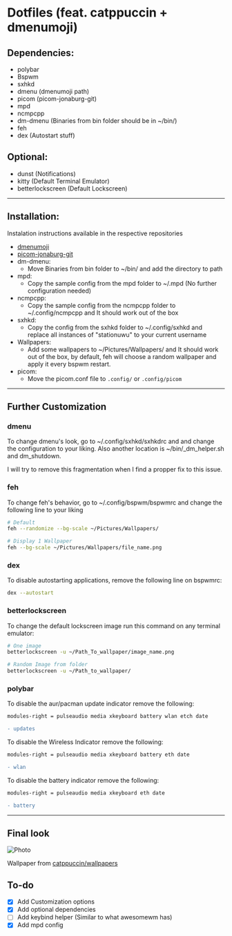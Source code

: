 # Dotfiles (feat. catppuccin + dmenumoji)

## Dependencies:
  - polybar
  - Bspwm
  - sxhkd
  - dmenu (dmenumoji path)
  - picom (picom-jonaburg-git)
  - mpd
  - ncmpcpp
  - dm-dmenu (Binaries from bin folder should be in ~/bin/)
  - feh
  - dex (Autostart stuff)

## Optional:
   - dunst (Notifications)
   - kitty (Default Terminal Emulator)
   - betterlockscreen (Default Lockscreen)

---

## Installation: 

Instalation instructions available in the respective repositories

 - [dmenumoji](https://github.com/valeriangalliat/dmenumoji)
 - [picom-jonaburg-git](https://github.com/jonaburg/picom)
 - dm-dmenu:
    - Move Binaries from bin folder to ~/bin/ and add the directory to path
 - mpd:
    - Copy the sample config from the mpd folder to ~/.mpd (No further configuration needed)
 - ncmpcpp:
    - Copy the sample config from the ncmpcpp folder to ~/.config/ncmpcpp and It should work out of the box
 - sxhkd:
    - Copy the config from the sxhkd folder to ~/.config/sxhkd and replace all instances of "stationuwu" to your current username
 - Wallpapers:
    - Add some wallpapers to ~/Pictures/Wallpapers/ and It should work out of the box, by default, feh will choose a random wallpaper and apply it every bspwm restart.
 - picom:
   - Move the picom.conf file to `.config/` or `.config/picom`

---

## Further Customization

### dmenu

To change dmenu's look, go to ~/.config/sxhkd/sxhkdrc and and change the configuration to your liking. Also another location is ~/bin/\_dm_helper.sh and dm_shutdown.

I will try to remove this fragmentation when I find a propper fix to this issue.

### feh

To change feh's behavior, go to ~/.config/bspwm/bspwmrc and change the following line to your liking

```bash
# Default
feh --randomize --bg-scale ~/Pictures/Wallpapers/

# Display 1 Wallpaper
feh --bg-scale ~/Pictures/Wallpapers/file_name.png

```

### dex

To disable autostarting applications, remove the following line on bspwmrc:

```bash
dex --autostart
```

### betterlockscreen

To change the default lockscreen image run this command on any terminal emulator:

```bash
# One image
betterlockscreen -u ~/Path_To_wallpaper/image_name.png

# Random Image from folder
betterlockscreen -u ~/Path_to_wallpaper/
```

### polybar

To disable the aur/pacman update indicator remove the following:

```diff
modules-right = pulseaudio media xkeyboard battery wlan etch date

- updates
```

To disable the Wireless Indicator remove the following:

```diff
modules-right = pulseaudio media xkeyboard battery eth date

- wlan
```

To disable the battery indicator remove the following:

```diff
modules-right = pulseaudio media xkeyboard eth date

- battery
```

---

## Final look

![Photo](https://i.imgur.com/cWYbjSU.png)

Wallpaper from [catppuccin/wallpapers](https://github.com/catppuccin/wallpapers)

## To-do

 - [x] Add Customization options
 - [x] Add optional dependencies
 - [ ] Add keybind helper (Similar to what awesomewm has)
 - [x] Add mpd config
